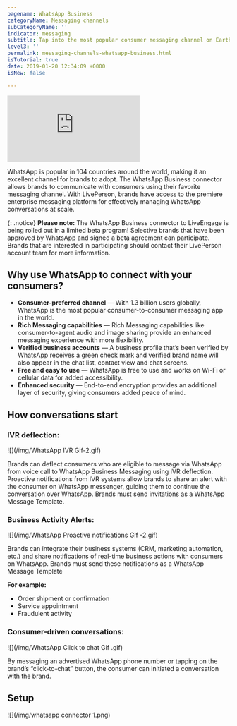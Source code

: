 ```yaml
---
pagename: WhatsApp Business
categoryName: Messaging channels
subCategoryName: ''
indicator: messaging
subtitle: Tap into the most popular consumer messaging channel on Earth
level3: ''
permalink: messaging-channels-whatsapp-business.html
isTutorial: true
date: 2019-01-20 12:34:09 +0000
isNew: false

---
```

<iframe src="https://player.vimeo.com/video/310297164" frameborder="0" webkitallowfullscreen mozallowfullscreen allowfullscreen></iframe>

WhatsApp is popular in 104 countries around the world, making it an excellent channel for brands to adopt. The WhatsApp Business connector allows brands to communicate with consumers using their favorite messaging channel. With LivePerson, brands have access to the premiere enterprise messaging platform for effectively managing WhatsApp conversations at scale.

{: .notice}
**Please note:** The WhatsApp Business connector to LiveEngage is being rolled out in a limited beta program! Selective brands that have been approved by WhatsApp and signed a beta agreement can participate. Brands that are interested in participating should contact their LivePerson account team for more information.

## Why use WhatsApp to connect with your consumers?

* **Consumer-preferred channel** — With 1.3 billion users globally, WhatsApp is the most popular consumer-to-consumer messaging app in the world.
* **Rich Messaging capabilities** — Rich Messaging capabilities like consumer-to-agent audio and image sharing provide an enhanced messaging experience with more flexibility.
* **Verified business accounts** — A business profile that’s been verified by WhatsApp receives a green check mark and verified brand name will also appear in the chat list, contact view and chat screens.
* **Free and easy to use** — WhatsApp is free to use and works on Wi-Fi or cellular data for added accessibility.
* **Enhanced security** — End-to-end encryption provides an additional layer of security, giving consumers added peace of mind.

## How conversations start

### IVR deflection:

![](/img/WhatsApp IVR Gif-2.gif)

Brands can deflect consumers who are eligible to message via WhatsApp from voice call to WhatsApp Business Messaging using IVR deflection. Proactive notifications from IVR systems allow brands to share an alert with the consumer on WhatsApp messenger, guiding them to continue the conversation over WhatsApp. Brands must send invitations as a WhatsApp Message Template.

### Business Activity Alerts:

![](/img/WhatsApp Proactive notifications Gif -2.gif)

Brands can integrate their business systems (CRM, marketing automation, etc.) and share notifications of real-time business actions with consumers on WhatsApp. Brands must send these notifications as a WhatsApp Message Template

**For example:**

* Order shipment or confirmation
* Service appointment
* Fraudulent activity

### Consumer-driven conversations:

![](/img/WhatsApp Click to chat Gif .gif)

By messaging an advertised WhatsApp phone number or tapping on the brand’s “click-to-chat” button, the consumer can initiated a conversation with the brand.

## Setup

![](/img/whatsapp connector 1.png)